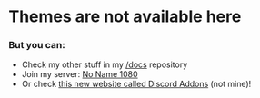 # Themes are not available here

### But you can:

- Check my other stuff in my [/docs](https://github.com/YTGamer/docs) repository
- Join my server: [No Name 1080](https://discord.me/nn1080)
- Or check [this new website called Discord Addons](https://tomrdh.github.io/da-website/main) (not mine)!
